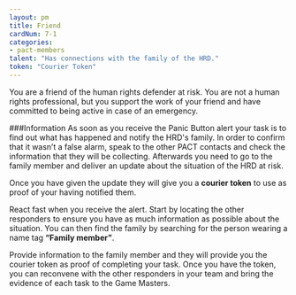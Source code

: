 ```yaml
---
layout: pm
title: Friend
cardNum: 7-1
categories:
- pact-members
talent: "Has connections with the family of the HRD."
token: "Courier Token"
---
```

You are a friend of the human rights defender at risk. You are not a human rights professional, but you support the work of your friend and have committed to being active in case of an emergency.

###Information
As soon as you receive the Panic Button alert your task is to find out what has happened and notify the HRD's family. In order to confirm that it wasn’t a false alarm, speak to the other PACT contacts and check the information that they will be collecting. Afterwards you need to go to the family member and deliver an update about the situation of the HRD at risk.

Once you have given the update they will give you a **courier token** to use as proof of your having notified them.

React fast when you receive the alert. Start by locating the other responders to ensure you have as much information as possible about the situation. You can then find the family by searching for the person wearing a name tag **“Family member”**.

Provide information to the family member and they will provide you the courier token as proof of completing your task. Once you have the token, you can reconvene with the other responders in your team and bring the evidence of each task to the Game Masters.
